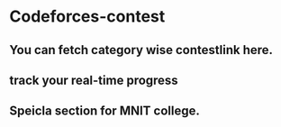 # Codeforces-contest

## You can fetch category wise contestlink here.
## track your real-time progress
## Speicla section for MNIT college.
